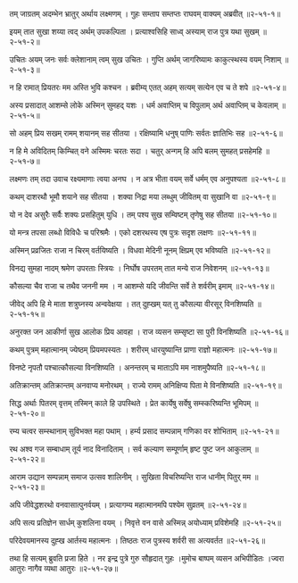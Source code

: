 तम् जाग्रतम् अदम्भेन भ्रातुर् अर्थाय लक्ष्मणम् ।
गुहः सम्ताप सम्तप्तः राघवम् वाक्यम् अब्रवीत् ॥२-५१-१॥

इयम् तात सुखा शय्या त्वद् अर्थम् उपकल्पिता ।
प्रत्याश्वसिहि साध्व् अस्याम् राज पुत्र यथा सुखम् ॥२-५१-२॥

उचितः अयम् जनः सर्वः क्लेशानाम् त्वम् सुख उचितः ।
गुप्ति अर्थम् जागरिष्यामः काकुत्स्थस्य वयम् निशाम् ॥२-५१-३॥

न हि रामात् प्रियतरः मम अस्ति भुवि कश्चन ।
ब्रवीम्य् एतत् अहम् सत्यम् सत्येन एव च ते शपे ॥२-५१-४॥

अस्य प्रसादात् आशम्से लोके अस्मिन् सुमहद् यशः ।
धर्म अवाप्तिम् च विपुलाम् अर्थ अवाप्तिम् च केवलाम् ॥२-५१-५॥

सो अहम् प्रिय सखम् रामम् शयानम् सह सीतया ।
रक्षिष्यामि धनुष् पाणिः सर्वतः ज्ञातिभिः सह ॥२-५१-६॥

न हि मे अविदितम् किम्चित् वने अस्मिमः चरतः सदा ।
चतुर् अन्गम् हि अपि बलम् सुमहत् प्रसहेमहि ॥२-५१-७॥

लक्ष्मणः तम् तदा उवाच रक्ष्यमाणाः त्वया अनघ ।
न अत्र भीता वयम् सर्वे धर्मम् एव अनुपश्यता ॥२-५१-८॥

कथम् दाशरथौ भूमौ शयाने सह सीतया ।
शक्या निद्रा मया लब्धुम् जीवितम् वा सुखानि वा ॥२-५१-९॥

यो न देव असुरैः सर्वैः शक्यः प्रसहितुम् युधि ।
तम् पश्य सुख सम्विष्टम् तृणेषु सह सीतया ॥२-५१-१०॥

यो मन्त्र तपसा लब्धो विविधैः च परिश्रमैः ।
एको दशरथस्य एष पुत्रः सदृश लक्षणः ॥२-५१-११॥

अस्मिन् प्रव्रजितः राजा न चिरम् वर्तयिष्यति ।
विधवा मेदिनी नूनम् क्षिप्रम् एव भविष्यति ॥२-५१-१२॥

विनद्य सुमहा नादम् श्रमेण उपरताः स्त्रियः ।
निर्घोष उपरतम् तात मन्ये राज निवेशनम् ॥२-५१-१३॥

कौसल्या चैव राजा च तथैव जननी मम ।
न आशम्से यदि जीवन्ति सर्वे ते शर्वरीम् इमाम् ॥२-५१-१४॥

जीवेद् अपि हि मे माता शत्रुघ्नस्य अन्ववेक्षया ।
तत् दुह्खम् यत् तु कौसल्या वीरसूर् विनशिष्यति ॥२-५१-१५॥

अनुरक्त जन आकीर्णा सुख आलोक प्रिय आवहा ।
राज व्यसन सम्सृष्टा सा पुरी विनशिष्यति ॥२-५१-१६॥

कथम् पुत्रम् महात्मानम् ज्येष्ठम् प्रियमपस्यतः ।
शरीरम् धारयुष्यान्ति प्राणा राज्ञो महात्मनः ॥२-५१-१७॥

विनष्टे नृपतौ पश्चात्कौसल्या विनशिष्यति ।
अनन्तरम् च माताऽपि मम नाशमुपैष्यति ॥२-५१-१८॥

अतिक्रान्तम् अतिक्रान्तम् अनवाप्य मनोरथम् ।
राज्ये रामम् अनिक्षिप्य पिता मे विनशिष्यति ॥२-५१-१९॥

सिद्ध अर्थाः पितरम् वृत्तम् तस्मिन् काले हि उपस्थिते ।
प्रेत कार्येषु सर्वेषु सम्स्करिष्यन्ति भूमिपम् ॥२-५१-२०॥

रम्य चत्वर सम्स्थानाम् सुविभक्त महा पथाम् ।
हर्म्य प्रसाद सम्पन्नाम् गणिका वर शोभिताम् ॥२-५१-२१॥

रथ अश्व गज सम्बाधाम् तूर्य नाद विनादिताम् ।
सर्व कल्याण सम्पूर्णाम् हृष्ट पुष्ट जन आकुलाम् ॥२-५१-२२॥

आराम उद्यान सम्पन्नाम् समाज उत्सव शालिनीम् ।
सुखिता विचरिष्यन्ति राज धानीम् पितुर् मम ॥२-५१-२३॥

अपि जीवेद्धशरथो वनवासात्पुनर्वयम् ।
प्रत्यागम्य महात्मानमपि पश्येम सुव्रतम् ॥२-५१-२४॥

अपि सत्य प्रतिज्ञेन सार्धम् कुशलिना वयम् ।
निवृत्ते वन वासे अस्मिन्न् अयोध्याम् प्रविशेमहि ॥२-५१-२५॥

परिदेवयमानस्य दुह्ख आर्तस्य महात्मनः ।
तिष्ठतः राज पुत्रस्य शर्वरी सा अत्यवर्तत ॥२-५१-२६॥

तथा हि सत्यम् ब्रुवति प्रजा हिते ।
नर इन्द्र पुत्रे गुरु सौहृदात् गुहः ।मुमोच बाष्पम् व्यसन अभिपीडितः ।ज्वरा आतुरः नागैव व्यथा आतुरः ॥२-५१-२७॥

